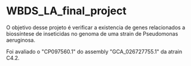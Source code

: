 # WBDS_LA_final_project

O objetivo desse projeto é verificar a existencia de genes relacionados a biossíntese de inseticidas no genoma de uma strain de 
Pseudomonas aeruginosa. 

Foi avaliado o "CP097560.1" do assembly "GCA_026727755.1" da atrain C4.2. 
